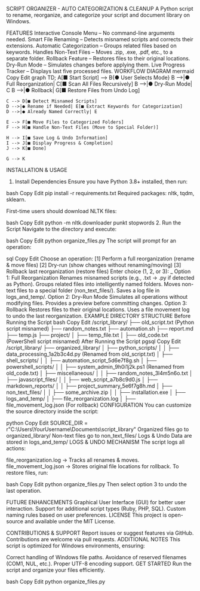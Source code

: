 SCRIPT ORGANIZER - AUTO CATEGORIZATION & CLEANUP
A Python script to rename, reorganize, and categorize your script and document library on Windows.

FEATURES
Interactive Console Menu – No command-line arguments needed.
Smart File Renaming – Detects misnamed scripts and corrects their extensions.
Automatic Categorization – Groups related files based on keywords.
Handles Non-Text Files – Moves .zip, .exe, .pdf, etc., to a separate folder.
Rollback Feature – Restores files to their original locations.
Dry-Run Mode – Simulates changes before applying them.
Live Progress Tracker – Displays last five processed files.
WORKFLOW DIAGRAM
mermaid
Copy
Edit
graph TD;
    A[■ Start Script] --> B{● User Selects Mode}
    B -->|● Full Reorganization| C[■ Scan All Files Recursively]
    B -->|● Dry-Run Mode| C
    B -->|● Rollback| G[■ Restore Files from Undo Log]

    C --> D[■ Detect Misnamed Scripts]
    D -->|● Rename if Needed| E[■ Extract Keywords for Categorization]
    D -->|● Already Named Correctly| E

    E --> F[■ Move Files to Categorized Folders]
    F --> H[■ Handle Non-Text Files (Move to Special Folder)]
    
    H --> I[■ Save Log & Undo Information]
    I --> J[■ Display Progress & Completion]
    J --> K[■ Done]

    G --> K
INSTALLATION & USAGE
1. Install Dependencies
Ensure you have Python 3.8+ installed, then run:

bash
Copy
Edit
pip install -r requirements.txt
Required packages: nltk, tqdm, sklearn.

First-time users should download NLTK files:

bash
Copy
Edit
python -m nltk.downloader punkt stopwords
2. Run the Script
Navigate to the directory and execute:

bash
Copy
Edit
python organize_files.py
The script will prompt for an operation:

sql
Copy
Edit
Choose an operation:
[1] Perform a full reorganization (rename & move files)
[2] Dry-run (show changes without renaming/moving)
[3] Rollback last reorganization (restore files)
Enter choice (1, 2, or 3): _
Option 1: Full Reorganization
Renames misnamed scripts (e.g., .txt → .py if detected as Python).
Groups related files into intelligently named folders.
Moves non-text files to a special folder (non_text_files/).
Saves a log file in logs_and_temp/.
Option 2: Dry-Run Mode
Simulates all operations without modifying files.
Provides a preview before committing changes.
Option 3: Rollback
Restores files to their original locations.
Uses a file movement log to undo the last reorganization.
EXAMPLE DIRECTORY STRUCTURE
Before Running the Script
bash
Copy
Edit
/script_library/
├── old_script.txt      (Python script misnamed)
├── random_notes.txt
├── automation.sh
├── report.md
├── temp.js
├── project/
│   ├── temp_file.txt
│   ├── old_code.txt   (PowerShell script misnamed)
After Running the Script
pgsql
Copy
Edit
/script_library/
├── organized_library/
│   ├── python_scripts/
│   │   ├── data_processing_1a2b3c4d.py  (Renamed from old_script.txt)
│   ├── shell_scripts/
│   │   ├── automation_script_5d6e7f8g.sh
│   ├── powershell_scripts/
│   │   ├── system_admin_9h0i1j2k.ps1  (Renamed from old_code.txt)
│   ├── miscellaneous/
│   │   ├── random_notes_3l4m5n6o.txt
│   ├── javascript_files/
│   │   ├── web_script_a7b8c9d0.js
│   ├── markdown_reports/
│   │   ├── project_summary_5e6f7g8h.md
│   ├── non_text_files/
│   │   ├── some_archive.zip
│   │   ├── installation.exe
│
├── logs_and_temp/
│   ├── file_reorganization.log
│   ├── file_movement_log.json (For rollback)
CONFIGURATION
You can customize the source directory inside the script:

python
Copy
Edit
SOURCE_DIR = r"C:\Users\YourUsername\Documents\script_library"
Organized files go to organized_library/
Non-text files go to non_text_files/
Logs & Undo Data are stored in logs_and_temp/
LOGS & UNDO MECHANISM
The script logs all actions:

file_reorganization.log → Tracks all renames & moves.
file_movement_log.json → Stores original file locations for rollback.
To restore files, run:

bash
Copy
Edit
python organize_files.py
Then select option 3 to undo the last operation.

FUTURE ENHANCEMENTS
Graphical User Interface (GUI) for better user interaction.
Support for additional script types (Ruby, PHP, SQL).
Custom naming rules based on user preferences.
LICENSE
This project is open-source and available under the MIT License.

CONTRIBUTIONS & SUPPORT
Report issues or suggest features via GitHub.
Contributions are welcome via pull requests.
ADDITIONAL NOTES
This script is optimized for Windows environments, ensuring:

Correct handling of Windows file paths.
Avoidance of reserved filenames (COM1, NUL, etc.).
Proper UTF-8 encoding support.
GET STARTED
Run the script and organize your files efficiently.

bash
Copy
Edit
python organize_files.py
